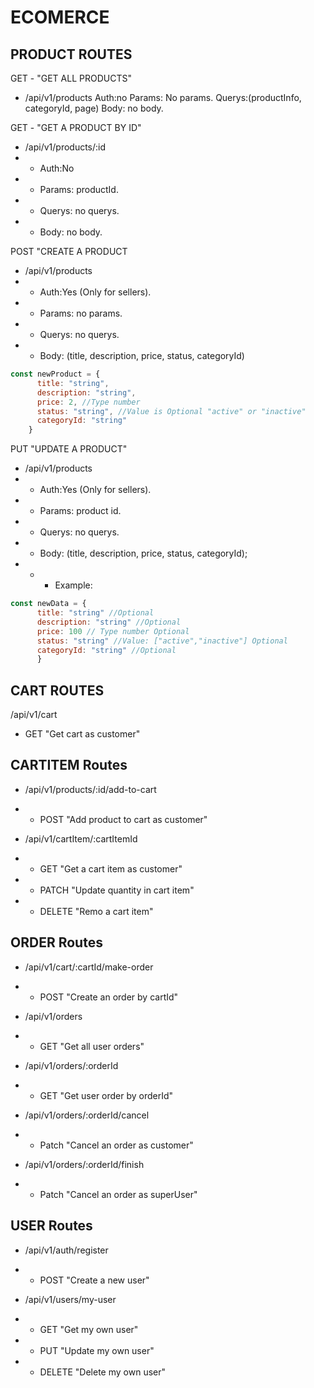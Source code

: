 # ECOMERCE

## PRODUCT ROUTES

GET - "GET ALL PRODUCTS"
- /api/v1/products
      Auth:no 
      Params: No params.
      Querys:(productInfo, categoryId, page) 
      Body: no body. 

GET - "GET A PRODUCT BY ID"
- /api/v1/products/:id
- - Auth:No
- - Params: productId.
- - Querys: no querys.
- - Body: no body.

POST "CREATE A PRODUCT
- /api/v1/products
- - Auth:Yes (Only for sellers).
- - Params: no params.
- - Querys: no querys.
- - Body: (title, description, price, status, categoryId)
```javascript
const newProduct = {
      title: "string",
      description: "string",
      price: 2, //Type number
      status: "string", //Value is Optional "active" or "inactive"
      categoryId: "string"
    }
```
PUT "UPDATE A PRODUCT"
- /api/v1/products
- - Auth:Yes (Only for sellers).
- - Params: product id.
- - Querys: no querys.
- - Body: (title, description, price, status, categoryId);
- - - Example:
 
```javascript
const newData = {
      title: "string" //Optional
      description: "string" //Optional
      price: 100 // Type number Optional
      status: "string" //Value: ["active","inactive"] Optional
      categoryId: "string" //Optional
      }
```
## CART ROUTES

/api/v1/cart
- GET "Get cart as customer"

## CARTITEM Routes

- /api/v1/products/:id/add-to-cart
- - POST "Add product to cart as customer"

- /api/v1/cartItem/:cartItemId
- - GET "Get a cart item as customer"
- - PATCH "Update quantity in cart item"
- - DELETE "Remo a cart item"

## ORDER Routes

- /api/v1/cart/:cartId/make-order
- - POST "Create an order by cartId"

- /api/v1/orders
- - GET "Get all user orders"

- /api/v1/orders/:orderId
- - GET "Get user order by orderId"

- /api/v1/orders/:orderId/cancel
- - Patch "Cancel an order as customer"

- /api/v1/orders/:orderId/finish
- - Patch "Cancel an order as superUser"

## USER Routes

- /api/v1/auth/register
- - POST "Create a new user"

- /api/v1/users/my-user
- - GET "Get my own user"
- - PUT "Update my own user"
- - DELETE "Delete my own user"


